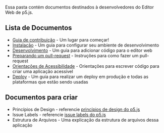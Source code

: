 Essa pasta contém documentos destinados à desenvolvedores do Editor Web de p5.js.

## Lista de Documentos
* [Guia de contribuição](https://github.com/processing/p5.js-web-editor/blob/master/.github/CONTRIBUTING.md) - Um lugar para começar!
* [Instalação](installation.md) - Um guia para configurar seu ambiente de desenvolvimento
* [Desenvolvimento](development.md) - Um guia para adicionar código para o editor web
* [Preparando um pull-request](preparing_a_pull_request.md) - Instruções para como fazer um pull-request
* [Orientações de Acessibilidade](accessibility.md) - Orientações para escrever código para criar uma aplicação acessível
* [Deploy](deployment.md) - Um guia para realizar um deploy em produção e todas as plataformas que estão sendo usadas

## Documentos para criar
* Princípios de Design - referencie [princípios de design do p5.js](https://github.com/processing/p5.js/blob/master/contributor_docs/design_principles.md)
* Issue Labels - referencie [issue labels do p5.js](https://github.com/processing/p5.js/blob/master/contributor_docs/issue_labels.md)
* Estrutura de Arquivos - Uma explicação da estrutura de arquivos dessa aplicação
